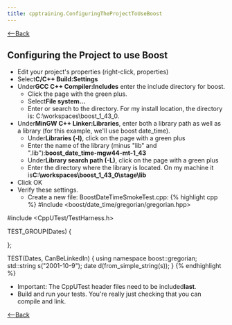```yaml
---
title: cpptraining.ConfiguringTheProjectToUseBoost
---
```

[<--Back](CppTraining)

## Configuring the Project to use Boost
* Edit your project's properties (right-click, properties)
* Select**C/C++ Build:Settings**
* Under**GCC C++ Compiler:Includes** enter the include directory for boost.
  * Click the page with the green plus.
  * Select**File system...**
  * Enter or search to the directory. For my install location, the directory is: C:\workspaces\boost_1_43_0.
* Under**MinGW C++ Linker:Libraries**, enter both a library path as well as a library (for this example, we'll use boost date_time).
  * Under**Libraries (-l)**, click on the page with a green plus
  * Enter the name of the library (minus "lib" and ".lib"):**boost_date_time-mgw44-mt-1_43**
  * Under**Library search path (-L)**, click on the page with a green plus
  * Enter the directory where the library is located. On my machine it is**C:\workspaces\boost_1_43_0\stage\lib**
* Click OK
* Verify these settings.
  * Create a new file: BoostDateTimeSmokeTest.cpp:
{% highlight cpp %}
#include <boost/date_time/gregorian/gregorian.hpp>

#include <CppUTest/TestHarness.h>

TEST_GROUP(Dates) {

};

TEST(Dates, CanBeLinkedIn) {
  using namespace boost::gregorian;
  std::string s("2001-10-9");
  date d(from_simple_string(s));
}
{% endhighlight %}
* Important: The CppUTest header files need to be included**last**.
* Build and run your tests. You're really just checking that you can compile and link.

[<--Back](CppTraining)
